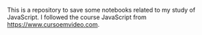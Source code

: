 This is a repository to save some notebooks related to my study of JavaScript. I followed the course JavaScript from https://www.cursoemvideo.com.
